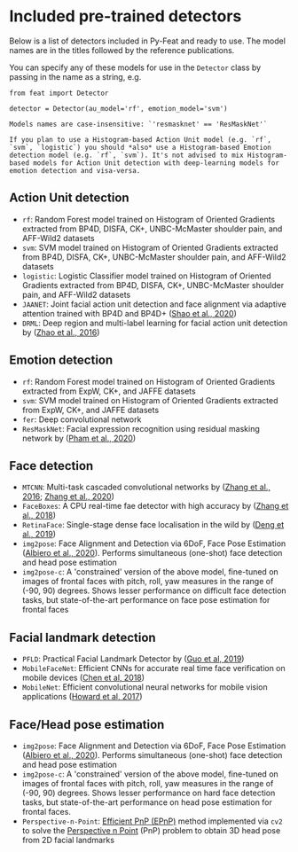 # Included pre-trained detectors

Below is a list of detectors included in Py-Feat and ready to use. The model names are in the titles followed by the reference publications.

You can specify any of these models for use in the `Detector` class by passing in the name as a string, e.g.

```
from feat import Detector

detector = Detector(au_model='rf', emotion_model='svm')
```

```{note}
Models names are case-insensitive: `'resmasknet' == 'ResMaskNet'`
```

```{caution}
If you plan to use a Histogram-based Action Unit model (e.g. `rf`, `svm`, `logistic`) you should *also* use a Histogram-based Emotion detection model (e.g. `rf`, `svm`). It's not advised to mix Histogram-based models for Action Unit detection with deep-learning models for emotion detection and visa-versa.
```

## Action Unit detection
- `rf`: Random Forest model trained on Histogram of Oriented Gradients extracted from BP4D, DISFA, CK+, UNBC-McMaster shoulder pain, and AFF-Wild2 datasets
- `svm`: SVM model trained on Histogram of Oriented Gradients extracted from BP4D, DISFA, CK+, UNBC-McMaster shoulder pain, and AFF-Wild2 datasets
- `logistic`: Logistic Classifier model trained on Histogram of Oriented Gradients extracted from BP4D, DISFA, CK+, UNBC-McMaster shoulder pain, and AFF-Wild2 datasets
- `JAANET`: Joint facial action unit detection and face alignment via adaptive attention trained with BP4D and BP4D+ ([Shao et al., 2020](https://arxiv.org/pdf/2003.08834v1.pdf))
- `DRML`: Deep region and multi-label learning for facial action unit detection by ([Zhao et al., 2016](https://www.cv-foundation.org/openaccess/content_cvpr_2016/papers/Zhao_Deep_Region_and_CVPR_2016_paper.pdf))

##  Emotion detection
- `rf`: Random Forest model trained on Histogram of Oriented Gradients extracted from ExpW, CK+, and JAFFE datasets
- `svm`: SVM model trained on Histogram of Oriented Gradients extracted from ExpW, CK+, and JAFFE datasets
- `fer`: Deep convolutional network
- `ResMaskNet`: Facial expression recognition using residual masking network by ([Pham et al., 2020](https://ailb-web.ing.unimore.it/icpr/author/3818))

##  Face detection
- `MTCNN`: Multi-task cascaded convolutional networks by ([Zhang et al., 2016](https://arxiv.org/pdf/1604.02878.pdf); [Zhang et al., 2020](https://ieeexplore.ieee.org/document/9239720))
- `FaceBoxes`: A CPU real-time fae detector with high accuracy by ([Zhang et al., 2018](https://arxiv.org/pdf/1708.05234v4.pdf))
- `RetinaFace`: Single-stage dense face localisation in the wild by ([Deng et al., 2019](https://arxiv.org/pdf/1905.00641v2.pdf))
- `img2pose`: Face Alignment and Detection via 6DoF, Face Pose Estimation ([Albiero et al., 2020](https://arxiv.org/pdf/2012.07791v2.pdf)). Performs simultaneous (one-shot) face detection and head pose estimation
- `img2pose-c`: A 'constrained' version of the above model, fine-tuned on images of frontal faces with pitch, roll, yaw measures in the range of (-90, 90) degrees. Shows lesser performance on difficult face detection tasks, but state-of-the-art performance on face pose estimation for frontal faces

##  Facial landmark detection
- `PFLD`: Practical Facial Landmark Detector by ([Guo et al, 2019](https://arxiv.org/pdf/1902.10859.pdf))
- `MobileFaceNet`: Efficient CNNs for accurate real time face verification on mobile devices ([Chen et al, 2018](https://arxiv.org/ftp/arxiv/papers/1804/1804.07573.pdf))
- `MobileNet`: Efficient convolutional neural networks for mobile vision applications ([Howard et al, 2017](https://arxiv.org/pdf/1704.04861v1.pdf))

## Face/Head pose estimation
- `img2pose`: Face Alignment and Detection via 6DoF, Face Pose Estimation ([Albiero et al., 2020](https://arxiv.org/pdf/2012.07791v2.pdf)). Performs simultaneous (one-shot) face detection and head pose estimation
- `img2pose-c`: A 'constrained' version of the above model, fine-tuned on images of frontal faces with pitch, roll, yaw measures in the range of (-90, 90) degrees. Shows lesser performance on hard face detection tasks, but state-of-the-art performance on head pose estimation for frontal faces.
- `Perspective-n-Point`: [Efficient PnP (EPnP)](https://link.springer.com/article/10.1007/s11263-008-0152-6) method implemented via `cv2` to solve the [Perspective n Point](https://en.wikipedia.org/wiki/Perspective-n-Point) (PnP) problem to obtain 3D head pose from 2D facial landmarks
